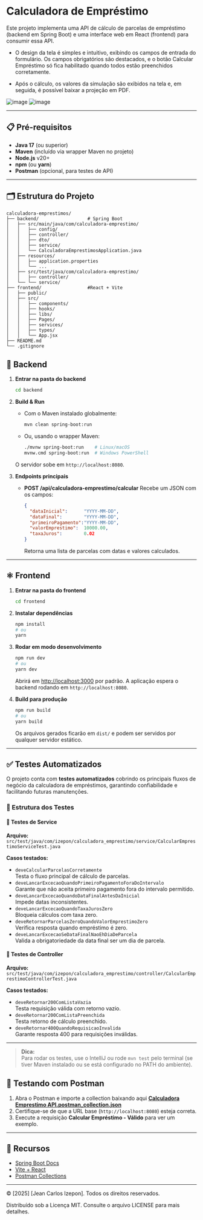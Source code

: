 # Calculadora de Empréstimo

Este projeto implementa uma API de cálculo de parcelas de empréstimo (backend em Spring Boot) e uma interface web em React (frontend) para consumir essa API.

- O design da tela é simples e intuitivo, exibindo os campos de entrada do formulário. Os campos obrigatórios são destacados, e o botão Calcular Empréstimo só fica habilitado quando todos estão preenchidos corretamente.

- Após o cálculo, os valores da simulação são exibidos na tela e, em seguida, é possível baixar a projeção em PDF.

![image](https://github.com/user-attachments/assets/7ea20db1-007e-47ad-907e-453f5ddfa36e)
![image](https://github.com/user-attachments/assets/7a029265-112d-4873-bb47-f37052782630)

---

## 📋 Pré-requisitos

* **Java 17** (ou superior)
* **Maven** (incluído via wrapper Maven no projeto)
* **Node.js** v20+
* **npm** (ou **yarn**)
* **Postman** (opcional, para testes de API)

---

## 🗂️ Estrutura do Projeto

```
calculadora-emprestimos/
├── backend/                  # Spring Boot
│   ├── src/main/java/com/calculadora-emprestimo/
│   │   ├── config/
│   │   ├── controller/       
│   │   ├── dto/          
│   │   ├── service/                       
│   │   └── CalculadoraEmprestimosApplication.java
│   ├── resources/
│   │   ├── application.properties
│   │   └── ...
│   ├── src/test/java/com/calculadora-emprestimo/
│   │   ├── controller/
│   └── └── service/ 
├── frontend/                 #React + Vite
│   ├── public/
│   ├── src/
│   │   ├── components/       
│   │   ├── hooks/ 
│   │   ├── libs/      
│   │   ├── Pages/     
│   │   ├── services/         
│   │   ├── types/            
│   │   └── App.jsx
├── README.md
└── .gitignore

```

## 🔧 Backend

1. **Entrar na pasta do backend**

   ```bash
   cd backend
   ```

2. **Build & Run**

    * Com o Maven instalado globalmente:

      ```bash
      mvn clean spring-boot:run
      ```
    * Ou, usando o wrapper Maven:

      ```bash
      ./mvnw spring-boot:run    # Linux/macOS
      mvnw.cmd spring-boot:run  # Windows PowerShell
      ```

   O servidor sobe em `http://localhost:8080`.

3. **Endpoints principais**

    * **POST /api/calculadora-emprestimo/calcular**
      Recebe um JSON com os campos:

      ```json
      {
        "dataInicial":      "YYYY-MM-DD",
        "dataFinal":        "YYYY-MM-DD",
        "primeiroPagamento":"YYYY-MM-DD",
        "valorEmprestimo":  10000.00,
        "taxaJuros":        0.02
      }
      ```

      Retorna uma lista de parcelas com datas e valores calculados.

---

## ⚛️ Frontend

1. **Entrar na pasta do frontend**

   ```bash
   cd frontend
   ```

2. **Instalar dependências**

   ```bash
   npm install
   # ou
   yarn
   ```

3. **Rodar em modo desenvolvimento**

   ```bash
   npm run dev
   # ou
   yarn dev
   ```

   Abrirá em [http://localhost:3000](http://localhost:3000) por padrão.
   A aplicação espera o backend rodando em `http://localhost:8080`.

4. **Build para produção**

   ```bash
   npm run build
   # ou
   yarn build
   ```

   Os arquivos gerados ficarão em `dist/` e podem ser servidos por qualquer servidor estático.

---

## ✅ Testes Automatizados

O projeto conta com **testes automatizados** cobrindo os principais fluxos de negócio da calculadora de empréstimos, garantindo confiabilidade e facilitando futuras manutenções.

### 📁 Estrutura dos Testes

#### 🧪 Testes de Service

**Arquivo:**  
`src/test/java/com/izepon/calculadora_emprestimo/service/CalcularEmprestimoServiceTest.java`

**Casos testados:**
- `deveCalcularParcelasCorretamente`  
  Testa o fluxo principal de cálculo de parcelas.
- `deveLancarExcecaoQuandoPrimeiroPagamentoForaDoIntervalo`  
  Garante que não aceita primeiro pagamento fora do intervalo permitido.
- `deveLancarExcecaoQuandoDataFinalAntesDaInicial`  
  Impede datas inconsistentes.
- `deveLancarExcecaoQuandoTaxaJurosZero`  
  Bloqueia cálculos com taxa zero.
- `deveRetornarParcelasZeroQuandoValorEmprestimoZero`  
  Verifica resposta quando empréstimo é zero.
- `deveLancarExcecaoSeDataFinalNaoEhDiaDeParcela`  
  Valida a obrigatoriedade da data final ser um dia de parcela.

#### 🧪 Testes de Controller

**Arquivo:**  
`src/test/java/com/izepon/calculadora_emprestimo/controller/CalcularEmprestimoControllerTest.java`

**Casos testados:**
- `deveRetornar200ComListaVazia`  
  Testa requisição válida com retorno vazio.
- `deveRetornar200ComListaPreenchida`  
  Testa retorno de cálculo preenchido.
- `deveRetornar400QuandoRequisicaoInvalida`  
  Garante resposta 400 para requisições inválidas.

---

> **Dica:**  
> Para rodar os testes, use o IntelliJ ou rode `mvn test` pelo terminal (se tiver Maven instalado ou se está configurado no PATH do ambiente).


## 🚀 Testando com Postman

1. Abra o Postman e importe a collection baixando aqui **[Calculadora Emprestimo API.postman\_collection.json](https://github.com/user-attachments/files/21083972/Calculadora.Emprestimo.API.postman_collection.json)** 
2. Certifique-se de que a URL base (`http://localhost:8080`) esteja correta.
3. Execute a requisição **Calcular Empréstimo - Válido** para ver um exemplo.

---

## 📖 Recursos

* [Spring Boot Docs](https://spring.io/projects/spring-boot)
* [Vite + React](https://vitejs.dev/guide/)
* [Postman Collections](https://learning.postman.com/docs/getting-started/importing-and-exporting-data/)

---

© [2025] [Jean Carlos Izepon]. Todos os direitos reservados.

Distribuído sob a Licença MIT. Consulte o arquivo LICENSE para mais detalhes.
